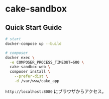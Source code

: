 # cake-sandbox

## Quick Start Guide

```sh
# start
docker-compose up --build

# composer
docker exec \
  -e COMPOSER_PROCESS_TIMEOUT=600 \
  cake-sandbox-web \
  composer install \
    --prefer-dist \
    -d /var/www/cake_app
```

`http://localhost:8080` にブラウザからアクセス。
